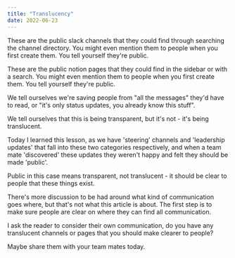 ```yaml
---
title: "Translucency"
date: 2022-06-23
---
```


These are the public slack channels that they could find through searching the channel directory.
You might even mention them to people when you first create them.
You tell yourself they're public.

These are the public notion pages that they could find in the sidebar or with a search.
You might even mention them to people when you first create them.
You tell yourself they're public.

We tell ourselves we're saving people from "all the messages" they'd have to read, or "it's only status updates, you already know this stuff".

We tell ourselves that this is being transparent, but it's not - it's being translucent.

Today I learned this lesson, as we have 'steering' channels and 'leadership updates' that fall into these two categories respectively, and when a team mate 'discovered' these updates they weren't happy and felt they should be made 'public'.

Public in this case means transparent, not translucent - it should be clear to people that these things exist.

There's more discussion to be had around what kind of communication goes where, but that's not what this article is about. The first step is to make sure people are clear on where they can find all communication.

I ask the reader to consider their own communication, do you have any translucent channels or pages that you should make clearer to people?

Maybe share them with your team mates today.